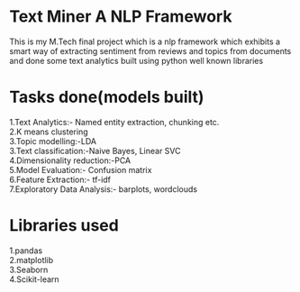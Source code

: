 <h1> Text Miner A NLP Framework </h1> 
This is my M.Tech final project which is a nlp framework which exhibits a smart way of extracting sentiment from reviews and topics from documents and done some text analytics built using python well known libraries<br>
<h1> Tasks done(models built)</h1>
1.Text Analytics:- Named entity extraction, chunking etc.<br>
2.K means clustering<br>
3.Topic modelling:-LDA<br>
3.Text classification:-Naive Bayes, Linear SVC<br>
4.Dimensionality reduction:-PCA<br>
5.Model Evaluation:- Confusion matrix<br>
6.Feature Extraction:- tf-idf<br>
7.Exploratory Data Analysis:- barplots, wordclouds<br>
<h1> Libraries used </h1>
1.pandas<br>
2.matplotlib<br>
3.Seaborn<br>
4.Scikit-learn<br> 

